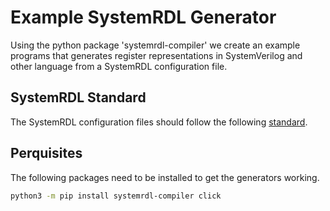 # Example SystemRDL Generator

Using the python package 'systemrdl-compiler' we create an example programs
that generates register representations in SystemVerilog and other language
from a SystemRDL configuration file.

## SystemRDL Standard

The SystemRDL configuration files should follow the following [standard](https://www.accellera.org/images/downloads/standards/systemrdl/SystemRDL_2.0_Jan2018.pdf).

## Perquisites

The following packages need to be installed to get the generators working.

```bash
python3 -m pip install systemrdl-compiler click
```
